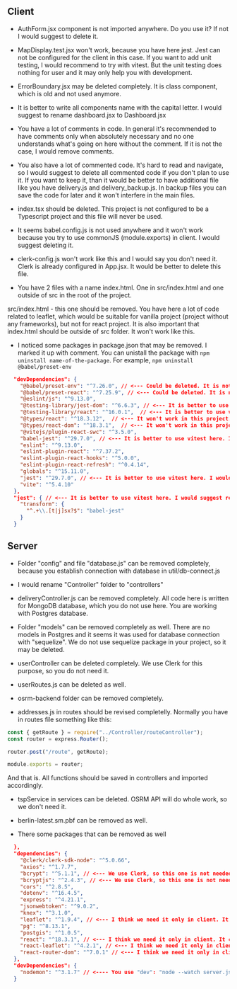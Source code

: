 ## Client

- AuthForm.jsx component is not imported anywhere. Do you use it? If not I would suggest to delete it.

- MapDisplay.test.jsx won't work, because you have here jest. Jest can not be configured for the client in this case. If you want to add unit testing, I would recommend to try with vitest. But the unit testing does nothing for user and it may only help you with development.

- ErrorBoundary.jsx may be deleted completely. It is class component, which is old and not used anymore.

- It is better to write all components name with the capital letter. I would suggest to rename dashboard.jsx to Dashboard.jsx

- You have a lot of comments in code. In general it's recommended to have comments only when absolutely necessary and no one understands what's going on here without the comment. If it is not the case, I would remove comments.

- You also have a lot of commented code. It's hard to read and navigate, so I would suggest to delete all commented code if you don't plan to use it. If you want to keep it, than it would be better to have additional file like you have delivery.js and delivery_backup.js. In backup files you can save the code for later and it won't interfere in the main files.

- index.tsx should be deleted. This project is not configured to be a Typescript project and this file will never be used.

- It seems babel.config.js is not used anywhere and it won't work because you try to use commonJS (module.exports) in client. I would suggest deleting it.

- clerk-config.js won't work like this and I would say you don't need it. Clerk is already configured in App.jsx. It would be better to delete this file.

- You have 2 files with a name index.html. One in src/index.html and one outside of src in the root of the project.

src/index.html - this one should be removed. You have here a lot of code related to leaflet, which would be suitable for vanilla project (project without any frameworks), but not for react project. It is also important that index.html should be outside of src folder. It won't work like this.

- I noticed some packages in package.json that may be removed. I marked it up with comment. You can unistall the package with `npm uninstall name-of-the-package`. For example, `npm uninstall @babel/preset-env`

```json
  "devDependencies": {
    "@babel/preset-env": "^7.26.0", // <--- Could be deleted. It is not necessary.
    "@babel/preset-react": "^7.25.9", // <--- Could be deleted. It is not necessary.
    "@eslint/js": "^9.13.0",
    "@testing-library/jest-dom": "^6.6.3", // <--- It is better to use vitest here. I would suggest removing this package.
    "@testing-library/react": "^16.0.1",  // <--- It is better to use vitest here. I would suggest removing this package.
    "@types/react": "^18.3.12",  // <--- It won't work in this project. Better to be deleted.
    "@types/react-dom": "^18.3.1",  // <--- It won't work in this project. Better to be deleted.
    "@vitejs/plugin-react-swc": "^3.5.0",
    "babel-jest": "^29.7.0", // <--- It is better to use vitest here. I would suggest removing this package.
    "eslint": "^9.13.0",
    "eslint-plugin-react": "^7.37.2",
    "eslint-plugin-react-hooks": "^5.0.0",
    "eslint-plugin-react-refresh": "^0.4.14",
    "globals": "^15.11.0",
    "jest": "^29.7.0", // <--- It is better to use vitest here. I would suggest removing this package.
    "vite": "^5.4.10"
  },
  "jest": { // <--- It is better to use vitest here. I would suggest removing this.
    "transform": {
      "^.+\\.[t|j]sx?$": "babel-jest"
    }
  }
```

## Server

- Folder "config" and file "database.js" can be removed completely, because you establish connection with database in util/db-connect.js

- I would rename "Controller" folder to "controllers"

- deliveryController.js can be removed completely. All code here is written for MongoDB database, which you do not use here. You are working with Postgres database.

- Folder "models" can be removed completely as well. There are no models in Postgres and it seems it was used for database connection with "sequelize". We do not use sequelize package in your project, so it may be deleted.

- userController can be deleted completely. We use Clerk for this purpose, so you do not need it.
- userRoutes.js can be deleted as well.

- osrm-backend folder can be removed completely.

- addresses.js in routes should be revised completelly. Normally you have in routes file something like this:

```js
const { getRoute } = require("../Controller/routeController");
const router = express.Router();

router.post("/route", getRoute);

module.exports = router;
```

And that is. All functions should be saved in controllers and imported accordingly.

- tspService in services can be deleted. OSRM API will do whole work, so we don't need it.

- berlin-latest.sm.pbf can be removed as well.

- There some packages that can be removed as well

```json
  },
  "dependencies": {
    "@clerk/clerk-sdk-node": "^5.0.66",
    "axios": "^1.7.7",
    "bcrypt": "^5.1.1", // <--- We use Clerk, so this one is not needed.
    "bcryptjs": "^2.4.3", // <--- We use Clerk, so this one is not needed.
    "cors": "^2.8.5",
    "dotenv": "^16.4.5",
    "express": "^4.21.1",
    "jsonwebtoken": "^9.0.2",
    "knex": "^3.1.0",
    "leaflet": "^1.9.4", // <--- I think we need it only in client. It can be removed here.
    "pg": "^8.13.1",
    "postgis": "^1.0.5",
    "react": "^18.3.1", // <--- I think we need it only in client. It can be removed here.
    "react-leaflet": "^4.2.1", // <--- I think we need it only in client. It can be removed here.
    "react-router-dom": "^7.0.1" // <--- I think we need it only in client. It can be removed here.
  },
  "devDependencies": {
    "nodemon": "^3.1.7" // <---- You use "dev": "node --watch server.js" script, so this can be removed as well.
  }
```
